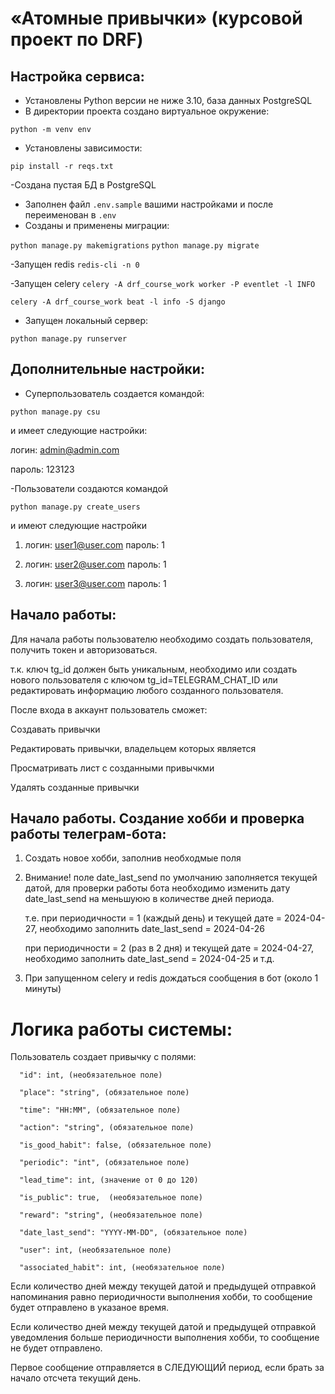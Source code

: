 # «Атомные привычки» (курсовой проект по DRF)

## Настройка сервиса:
- Установлены Python версии не ниже 3.10, база данных PostgreSQL
- В директории проекта создано виртуальное окружение:
  
`python -m venv env`

- Установлены зависимости:
  
`pip install -r reqs.txt`

-Создана пустая БД в PostgreSQL
- Заполнен файл `.env.sample` вашими настройками и после переименован в `.env`
- Созданы и применены миграции:

`python manage.py makemigrations`
`python manage.py migrate`

-Запущен redis
`redis-cli -n 0`

-Запущен celery
`celery -A drf_course_work worker -P eventlet -l INFO`

`celery -A drf_course_work beat -l info -S django`

- Запущен локальный сервер:
  
`python manage.py runserver`

## Дополнительные настройки:
- Суперпользователь создается командой:
  
`python manage.py csu` 

и имеет следующие настройки:

логин: admin@admin.com

пароль: 123123

-Пользователи создаются командой 

`python manage.py create_users` 

и имеют следующие настройки

1. логин: user1@user.com
   пароль: 1

2. логин: user2@user.com
   пароль: 1

3. логин: user3@user.com
   пароль: 1

## Начало работы:
Для начала работы пользователю необходимо создать пользователя, получить токен и авторизоваться.

т.к. ключ tg_id должен быть уникальным, необходимо или создать нового пользователя с ключом tg_id=TELEGRAM_CHAT_ID или редактировать информацию любого созданного пользователя. 

После входа в аккаунт пользователь сможет:

Создавать привычки

Редактировать привычки, владельцем которых является

Просматривать лист с созданными привычкми

Удалять созданные привычки

## Начало работы. Создание хобби и проверка работы телеграм-бота:

1. Создать новое хобби, заполнив необходмые поля
   
2. Внимание! поле date_last_send по умолчанию заполняется текущей датой, для проверки работы бота необходимо изменить дату date_last_send на меньшуюю в количестве дней периода.

   т.е. при периодичности = 1 (каждый день) и текущей дате = 2024-04-27, необходимо заполнить date_last_send = 2024-04-26

    при периодичности = 2 (раз в 2 дня) и текущей дате = 2024-04-27, необходимо заполнить date_last_send = 2024-04-25 и т.д.
   
3. При запущенном celery и redis дождаться сообщения в бот (около 1 минуты)

# Логика работы системы:
Пользователь создает привычку с полями:

      "id": int, (необязательное поле)
      
      "place": "string", (обязательное поле)
      
      "time": "HH:MM", (обязательное поле)
      
      "action": "string", (обязательное поле)
      
      "is_good_habit": false, (обязательное поле)
      
      "periodic": "int", (обязательное поле)
      
      "lead_time": int, (значение от 0 до 120)
      
      "is_public": true,  (необязательное поле)
      
      "reward": "string", (необязательное поле)
      
      "date_last_send": "YYYY-MM-DD", (обязательное поле)
      
      "user": int, (необязательное поле)
      
      "associated_habit": int, (необязательное поле)
      
Если количество дней между текущей датой и предыдущей отправкой напоминания равно периодичности выполнения хобби, то сообщение будет отправлено в указаное время.

Если количество дней между текущей датой и предыдущей отправкой уведомления больше периодичности выполнения хобби, то сообщение не будет отправлено.

Первое сообщение отправляется в СЛЕДУЮЩИЙ период, если брать за начало отсчета текущий день.

